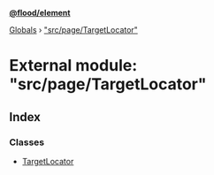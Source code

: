 **[@flood/element](../README.md)**

[Globals](../globals.md) › ["src/page/TargetLocator"](_src_page_targetlocator_.md)

# External module: "src/page/TargetLocator"

## Index

### Classes

* [TargetLocator](../classes/_src_page_targetlocator_.targetlocator.md)